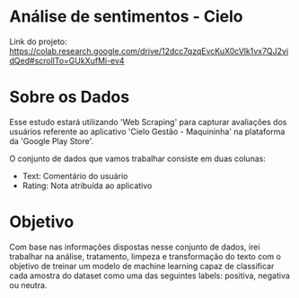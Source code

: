 # Análise de sentimentos - Cielo

Link do projeto: https://colab.research.google.com/drive/12dcc7qzqEvcKuX0cVlk1vx7QJ2vidQed#scrollTo=GUkXufMi-ev4

# Sobre os Dados
Esse estudo estará utilizando 'Web Scraping' para capturar avaliações dos usuários referente ao aplicativo 'Cielo Gestão - Maquininha' na plataforma da 'Google Play Store'.

O conjunto de dados que vamos trabalhar consiste em duas colunas:

- Text: Comentário do usuário
- Rating: Nota atribuída ao aplicativo

# Objetivo
Com base nas informações dispostas nesse conjunto de dados, irei trabalhar na análise, tratamento, limpeza e transformação do texto com o objetivo de treinar um modelo de machine learning capaz de classificar cada amostra do dataset como uma das seguintes labels: positiva, negativa ou neutra.

